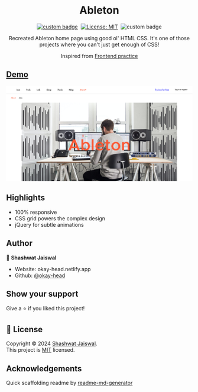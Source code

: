 <h1 align="center">Ableton </h1>
<p align="center">
  <a href="https://okay-head.github.io/Ableton/" target="_blank"><img alt="custom badge" src="https://img.shields.io/badge/Github%20pages-327fc7" /></a>
  &nbsp;<a href="/LICENSE.md" target="_blank"><img alt="License: MIT" src="https://img.shields.io/badge/License-MIT-yellow.svg" /></a>
  &nbsp;<img alt="custom badge" src="https://img.shields.io/badge/No%20framework%20project-ff7d42" />
</p>

<p align="center">Recreated Ableton home page using good ol' HTML CSS. It's one of those projects where you can't just get enough of CSS! </p>
<p align="center">Inspired from <a href="https://www.frontendpractice.com/" target="_blank">Frontend practice</a></p>

## [Demo](https://okay-head.github.io/Ableton)

![Ableton](/Media/About-Ableton.png)

## Highlights

- 100% responsive
- CSS grid powers the complex design
- jQuery for subtle animations

## Author

👤 **Shashwat Jaiswal**

- Website: okay-head.netlify.app
- Github: [@okay-head](https://github.com/okay-head)

## Show your support

Give a ⭐️ if you liked this project!

## 📝 License

Copyright © 2024 [Shashwat Jaiswal](https://github.com/okay-head).<br />
This project is [MIT](./LICENSE.md) licensed.

## Acknowledgements

Quick scaffolding readme by [readme-md-generator](https://github.com/kefranabg/readme-md-generator)
